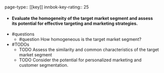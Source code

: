 page-type:: [[key]]
innbok-key-rating:: 25
- #### Evaluate the homogeneity of the target market segment and assess its potential for effective targeting and marketing strategies.
- #questions
  - #question How homogeneous is the target market segment?
- #TODOs
  - TODO Assess the similarity and common characteristics of the target market segment
  - TODO  Consider the potential for personalized marketing and customer segmentation.



